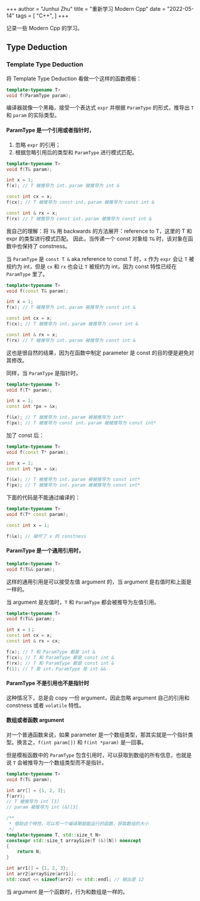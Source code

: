 +++
author = "Junhui Zhu"
title = "重新学习 Modern Cpp"
date = "2022-05-14"
tags = [
    "C++",
]
+++

记录一些 Modern Cpp 的学习。

<!--more-->

## Type Deduction

### Template Type Deduction

将 Template Type Deduction 看做一个这样的函数模板：
```C++
template<typename T>
void f(ParamType param);
```
编译器就像一个黑箱，接受一个表达式 `expr` 并根据 `ParamType` 的形式，推导出 `T` 和 `param` 的实际类型。

#### ParamType 是一个引用或者指针时，
1. 忽略 `expr` 的引用；
2. 根据忽略引用后的类型和 `ParamType` 进行模式匹配。

```C++
template<typename T>
void f(T& param);

int x = 1;
f(x); // T 被推导为 int，param 被推导为 int &

const int cx = x;
f(cx); // T 被推导为 const int，param 被推导为 const int &

const int & rx = x;
f(rx) // T 被推导为 const int，param 被推导为 const int &
```

我自己的理解：将 `T&` 用 backwards 的方法展开：reference to T，这里的 T 和 expr 的类型进行模式匹配。
因此，当传递一个 const 对象给 `T&` 时，该对象在函数中也保持了 constness。

当 `ParamType` 是 `const T &` aka reference to const T 时，`x` 作为 `expr` 会让 `T` 被规约为 int，但是 `cx` 和 `rx` 也会让 `T` 被规约为 int，因为 const 特性已经在 `ParamType` 里了。
```C++
template<typename T>
void f(const T& param);

int x = 1;
f(x); // T 被推导为 int，param 被推导为 const int &

const int cx = x;
f(cx); // T 被推导为 int，param 被推导为 const int &

const int & rx = x;
f(rx) // T 被推导为 int，param 被推导为 const int &
```

这也是很自然的结果，因为在函数中制定 parameter 是 const 的目的便是避免对其修改。

同样，当 `ParamType` 是指针时，
```C++
template<typename T>
void f(T* param);

int x = 1;
const int *px = &x;

f(&x); // T 被推导为 int，param 被被推导为 int*
f(px); // T 被推导为 const int，param 被被推导为 const int*
```
加了 const 后：
```C++
template<typename T>
void f(const T* param);

int x = 1;
const int *px = &x;

f(&x); // T 被推导为 int，param 被被推导为 const int*
f(px); // T 被推导为 int，param 被被推导为 const int*
```

下面的代码是不能通过编译的：
```C++
template<typename T>
void f(T* const param);

const int x = 1;

f(&x); // 破坏了 x 的 constness
```

#### ParamType 是一个通用引用时，
```C++
template<typename T>
void f(T&& param);
```

这样的通用引用是可以接受左值 argument 的，当 argument 是右值时和上面是一样的。

当 argument 是左值时，`T` 和 `ParamType` 都会被推导为左值引用。

```C++
template<typename T>
void f(T&& param);

int x = 1；
const int cx = x;
const int & rx = cx;

f(x); // T 和 ParamType 都是 int &
f(cx); // T 和 ParamType 都是 const int &
f(rx); // T 和 ParamType 都是 const int &
f(1); // T 是 int，ParamType 是 int &&
```

#### ParamType 不是引用也不是指针时

这种情况下，总是会 copy 一份 argument，因此忽略 argument 自己的引用和 constness 或者 `volatile` 特性。

#### 数组或者函数 argument

对一个普通函数来说，如果 parameter 是一个数组类型，那其实就是一个指针类型。换言之，`f(int param[])` 和 `f(int *param)` 是一回事。

但是模板函数中的 `ParamType` 包含引用时，可以获取到数组的所有信息，也就是说 `T` 会被推导为一个数组类型而不是指针。

```C++
template<typename T>
void f(T& param);

int arr[] = {1, 2, 3};
f(arr);
// T 被推导为 int [3]
// param 被推导为 int (&)[3]

/**
 * 借助这个特性，可以写一个编译期就能运行的函数，获取数组的大小
 */
template<typename T, std::size_t N>
constexpr std::size_t arraySize(T (&)[N]) noexcept
{
    return N;
}

int arr1[] = {1, 2, 3};
int arr2[arraySize(arr1)];
std::cout << sizeof(arr2) << std::endl; // 输出是 12
```

当 argument 是一个函数时，行为和数组是一样的。

